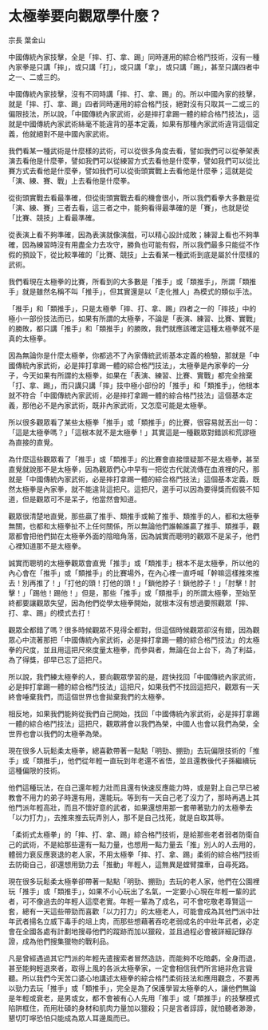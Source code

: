 # 太極拳要向觀眾學什麼？

宗長
葉金山

中國傳統內家技擊，全是「摔、打、拿、踢」同時運用的綜合格鬥技術，沒有一種內家拳是只講「摔」，或只講「打」，或只講「拿」，或只講「踢」，甚至只講四者中之一、二或三的。

中國傳統內家技擊，沒有不同時講「摔、打、拿、踢」的。所以中國內家的技擊，就是「摔、打、拿、踢」四者同時運用的綜合格鬥技，絕對沒有只取其一二或三的偏限技法，所以說，「中國傳統內家武術，必是摔打拿踢一體的綜合格鬥技法」，這就是中國傳統內家武術絲毫不能違背的基本定義，如果有那種內家武術違背這個定義，他就絕對不是中國內家武術。

我們看某一種武術是什麼樣的武術，可以從很多角度去看，譬如我們可以從拳架表演去看他是什麼拳，譬如我們可以從練習方式去看他是什麼拳，譬如我們可以從比賽方式去看他是什麼拳，譬如我們可以從街頭實戰上去看他是什麼拳；這就是從「演、練、賽、戰」上去看他是什麼拳。

從街頭實戰去看最準確，但從街頭實戰去看的機會很小，所以我們看拳大多數是從「演、練、賽」三者去看，這三者之中，能夠看得最準確的是「賽」，也就是從「比賽、競技」上看最準確。

從表演上看不夠準確，因為表演就像演戲，可以精心設計成敗；練習上看也不夠準確，因為練習時沒有用盡全力去攻守，勝負也可能有假，所以我們最多只能從不作假的預設下，從比較準確的「比賽、競技」上去看某一種武術到底是屬於什麼樣的武術。

我們看現在太極拳的比賽，所看到的大多數是「推手」或「類推手」，所謂「類推手」就是雖然名稱不叫「推手」，但其實還是以「走化推人」為模式的類似手法。

「推手」和「類推手」，只是太極拳「摔、打、拿、踢」四者之一的「摔技」中的極小一部份技法而已，如果有所謂的太極拳，不論是「表演、練習、比賽、實戰」的勝敗，都只講「推手」和「類推手」的勝敗，我們就應該確定這種太極拳就不是真的太極拳。

因為無論你是什麼太極拳，你都逃不了內家傳統武術基本定義的檢驗，那就是「中國傳統內家武術，必是摔打拿踢一體的綜合格鬥技法」，太極拳是內家拳的一分子，今天如果有所謂的太極拳，如果在「表演、練習、比賽、實戰」都完全捨棄「打、拿、踢」，而只講只講「摔」技中極小部份的「推手」和「類推手」，他根本就不符合「中國傳統內家武術，必是摔打拿踢一體的綜合格鬥技法」這個基本定義，那他必不是內家武術，既非內家武術，又怎麼可能是太極拳。

所以很多觀眾看了某些太極拳「推手」或「類推手」的比賽，很容易就丟出一句：「這是太極拳嗎？」「這根本就不是太極拳！」其實這是一種觀眾對錯誤和荒謬極為直接的直覺。

為什麼這些觀眾看了「推手」或「類推手」的比賽會直接懷疑那不是太極拳，甚至直覺就說那不是太極拳，因為觀眾們心中早有一把從古代就流傳在血液裡的尺，那就是「中國傳統內家武術，必是摔打拿踢一體的綜合格鬥技法」這個基本定義，既然太極拳是內家拳，就不能違背這把尺。這把尺，選手可以因為要得獎而假裝不知道，但是觀眾可不是呆子，他當然會知道。

觀眾很清楚地直覺，那些贏了推手、類推手或輸了推手、類推手的人，都和太極拳無關，也都和太極拳扯不上任何關係，所以無論他們誰輸誰贏了推手、類推手，觀眾都會把他們拋在太極拳外面的陰暗角落，因為誠實而聰明的觀眾不是呆子，他們心裡知道那不是太極拳。

誠實而聰明的太極拳觀眾會直覺「推手」或「類推手」根本不是太極拳，所以他的內心會在「推手」或「類推手」的比賽場外，在內心裡一直呼喊「幹嘛這樣推來推去！別再推了！」「打他的頭！打他的頭！」「鎖他脖子！鎖他脖子！」「肘擊！肘擊！」「踢他！踢他！」但是，那些「推手」或「類推手」的所謂太極拳，至始至終都要讓觀眾失望，因為他們從學太極拳開始，就根本沒有想過要照觀眾「摔、打、拿、踢」的模式去打！

觀眾全都錯了嗎？很多時候觀眾不見得全都對，但這個時候觀眾卻沒有錯，因為觀眾心中流著那把「中國傳統內家武術，必是摔打拿踢一體的綜合格鬥技法」的太極拳的尺度，並且用這把尺來度量太極拳，而參與者，無論在台上台下，為了利益，為了得獎，卻早已忘了這把尺。

所以說，我們練太極拳的人，要向觀眾學習的是，趕快找回「中國傳統內家武術，必是摔打拿踢一體的綜合格鬥技法」這把尺，如果我們不找回這把尺，觀眾有一天終會唾棄我們，而這個世界也會拋棄我們的太極拳。

相反地，如果我們能夠從我們自己開始，找回「中國傳統內家武術，必是摔打拿踢一體的綜合格鬥技法」這把尺，觀眾將會以我們為榮，中國人也會以我們為榮，全世界也會以我們的太極拳為榮。

現在很多人玩鬆柔太極拳，總喜歡帶著一點點「明勁、掤勁」去玩偏限技術的「推手」或「類推手」，他們從年輕一直玩到年老還不省悟，並且還教後代子孫繼續玩這種偏限的技術。

他們這種玩法，在自己還年輕力壯而且還有快速反應能力時，或是對上自己早已被教會不用力的弟子時還有用，還能玩。等到有一天自己老了沒力了，那時再遇上其他門派年輕高壯，而且不懷好意的武者，如果還想用那一套帶著勁力的太極拳去「以力打力」，去推來推去玩弄別人，那不是自己找死，就是自取其辱。

「柔術式太極拳」的「摔、打、拿、踢」綜合格鬥技術，是給那些老者弱者防衛自己的武術，不是給那些還有一點力量，也想用一點力量去「推」別人的人去用的，體弱力衰反應衰退的老人家，不用太極拳「摔、打、拿、踢」柔術的綜合格鬥技術去防衛自己，卻還想用勁力去「推動」年輕人，這無異是螳臂擋車，自尋死路。

現在很多玩鬆柔太極拳卻帶著一點點「明勁、掤勁」去玩的老人家，他們在公園裡玩「推手」或「類推手」，如果不小心玩出了名氣，一定要小心現在年輕一輩的武者，可不像過去的年輕人這麼老實。年輕一輩為了成名，可不會吃敬老尊賢這一套，總有一天這些帶勁而喜歡「以力打力」的太極老人，可能會成為其他門派中壯年武者揚名立威下毒手的俎上肉，而那些想藉著吞吃老弱成名的中壯年武者，必定會在全國各處有計劃地搜尋他們的蹤跡而加以獵殺，並且過程必會被詳細記錄存證，成為他們搜集獵物的戰利品。

凡是曾經遇過其它門派的年輕先遣搜索者冒然造訪，而能夠不吃暗虧，全身而退，甚至能夠輕退來者，取得上風的各派太極拳家，一定會相信我們所言絕非危言聳聽。所以我們今天苦口婆心地講述太極拳的綜合格鬥柔術技法和應用觀念，不要再以勁力去玩「推手」或「類推手」，完全是為了保護學習太極拳的人，讓他們無論是年輕或衰老，是男或女，都不會被有心人先用「推手」或「類推手」的技擊模式陷阱框住，而用壯碩的身材和肌肉力量加以獵殺；只是言者諄諄，就怕聽者渺渺，懇切叮嚀恐怕只能成為眾人耳邊風而已。